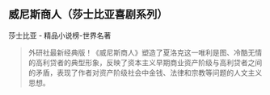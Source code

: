 ## 威尼斯商人（莎士比亚喜剧系列）

莎士比亚  -  精品小说榜-世界名著

> 外研社最新经典版！《威尼斯商人》塑造了夏洛克这一唯利是图、冷酷无情的高利贷者的典型形象，反映了资本主义早期商业资产阶级与高利贷者之间的矛盾，表现了作者对资产阶级社会中金钱、法律和宗教等问题的人文主义思想。
